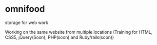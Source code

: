 # omnifood
storage for web work

Working on the same website from multiple locations (Training for HTML, CSS5, jQuery(Soon), PHP(soon) and Ruby/rails(soon))
